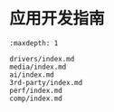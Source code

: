 # 应用开发指南

```{toctree}
:maxdepth: 1

drivers/index.md
media/index.md
ai/index.md
3rd-party/index.md
perf/index.md
comp/index.md
```
